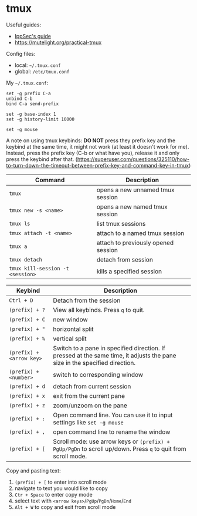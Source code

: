 # tmux

Useful guides:
- [IppSec's guide](https://www.youtube.com/watch?v=Lqehvpe_djs)
- https://mutelight.org/practical-tmux

Config files:
- local: `~/.tmux.conf`
- global: `/etc/tmux.conf`

My `~/.tmux.conf`:
```
set -g prefix C-a
unbind C-b
bind C-a send-prefix

set -g base-index 1
set -g history-limit 10000

set -g mouse
```

A note on using tmux keybinds: **DO NOT** press they prefix key and the keybind at the same time, it might not work (at least it doesn't work for me). Instead, press the prefix key (C-b or what have you), release it and only press the keybind after that. (https://superuser.com/questions/325110/how-to-turn-down-the-timeout-between-prefix-key-and-command-key-in-tmux)

| Command | Description |
|-|-|
| `tmux` | opens a new unnamed tmux session |
| `tmux new -s <name>` | opens a new named tmux session |
| `tmux ls` | list tmux sessions |
| `tmux attach -t <name>` | attach to a named tmux session |
| `tmux a` | attach to previously opened session |
| `tmux detach` | detach from session |
| `tmux kill-session -t <session>`| kills a specified session |


| Keybind | Description |
|-|-|
| `Ctrl + D` | Detach from the session |
| `(prefix) + ?` | View all keybinds. Press `q` to quit. |
| `(prefix) + C` | new window |
| `(prefix) + "` | horizontal split |
| `(prefix) + %` | vertical split |
| `(prefix) + <arrow key>` | Switch to a pane in specified direction. If pressed at the same time, it adjusts the pane size in the specified direction. |
| `(prefix) + <number>` | switch to corresponding window |
| `(prefix) + d` | detach from current session |
| `(prefix) + x` | exit from the current pane |
| `(prefix) + z` | zoom/unzoom on the pane |
| `(prefix) + :` | Open command line. You can use it to input settings like `set -g mouse` |
| `(prefix) + ,` | open command line to rename the window |
| `(prefix) + [` | Scroll mode: use arrow keys or `(prefix) + PgUp/PgDn` to scroll up/down. Press `q` to quit from scroll mode. |

Copy and pasting text:
1. `(prefix) + [` to enter into scroll mode
2. navigate to text you would like to copy
3. `Ctr + Space` to enter copy mode
4. select text with `<arrow keys>`/`PgUp`/`PgDn`/`Home`/`End`
5. `Alt + W` to copy and exit from scroll mode
